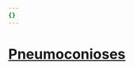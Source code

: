 ```yaml
---
{}
---
```

   
# [Pneumoconioses](../../../Pulmonary%20Medicine/14.%20Occupational%20and%20Environmental%20Diseases/Pneumoconioses.md)
